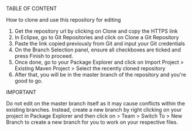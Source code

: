 TABLE OF CONTENT

How to clone and use this repository for editing

1) Get the repository url by clicking on Clone and copy the HTTPS link
2) In Eclipse, go to Git Repositories and click on Clone a Git Repository
3) Paste the link copied previously from Git and input your Git credentials 
4) On the Branch Selection panel, ensure all checkboxes are ticked and press Finish to proceed. 
5) Once done, go to your Package Explorer and click on Import Project > Existing Maven Project > Select the recently cloned repository
6) After that, you will be in the master branch of the repository and you're good to go.



IMPORTANT

Do not edit on the master branch itself as it may cause conflicts within the existing branches. Instead, create a new branch by right clicking on your project in 
Package Explorer and then click on > Team > Switch To > New Branch to create a new branch for you to work on your respective files.
